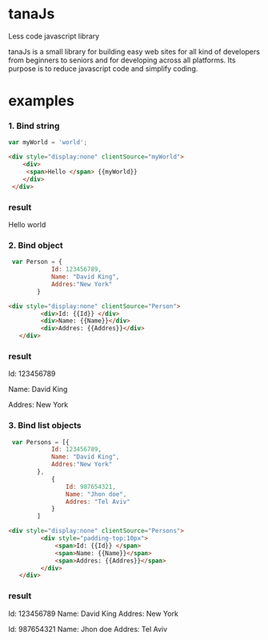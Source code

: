 # tanaJs
Less code javascript library

tanaJs is a small library for building easy web sites for all kind of developers from beginners to seniors 
and for developing across all platforms.
Its purpose is to reduce javascript code and simplify coding.

# examples

### 1. Bind string 
```javascript
var myWorld = 'world';
```
```html
<div style="display:none" clientSource="myWorld">
    <div>           
     <span>Hello </span> {{myWorld}}
    </div> 
 </div>

```

### result

Hello world

### 2. Bind object
```javascript
 var Person = {
            Id: 123456789,
            Name: "David King",
            Addres:"New York"
        }
```
```html
<div style="display:none" clientSource="Person">       
         <div>Id: {{Id}} </div>
         <div>Name: {{Name}}</div>  
         <div>Addres: {{Addres}}</div>  
   </div>

```
### result 
Id: 123456789

Name: David King

Addres: New York


### 3. Bind list objects
```javascript
 var Persons = [{
            Id: 123456789,
            Name: "David King",
            Addres:"New York"
        },
            {
                Id: 987654321,
                Name: "Jhon doe",
                Addres: "Tel Aviv"
            }
        ]
```
```html
<div style="display:none" clientSource="Persons">              
         <div style="padding-top:10px">
             <span>Id: {{Id}} </span>
             <span>Name: {{Name}}</span>    
             <span>Addres: {{Addres}}</span>       
         </div>
   </div>

```

### result 

Id: 123456789 Name: David King Addres: New York

Id: 987654321 Name: Jhon doe Addres: Tel Aviv


